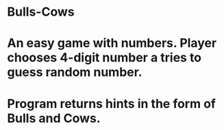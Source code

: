 # Bulls-Cows

# An easy game with numbers. Player chooses 4-digit number a tries to guess random number.
# Program returns hints in the form of Bulls and Cows.
